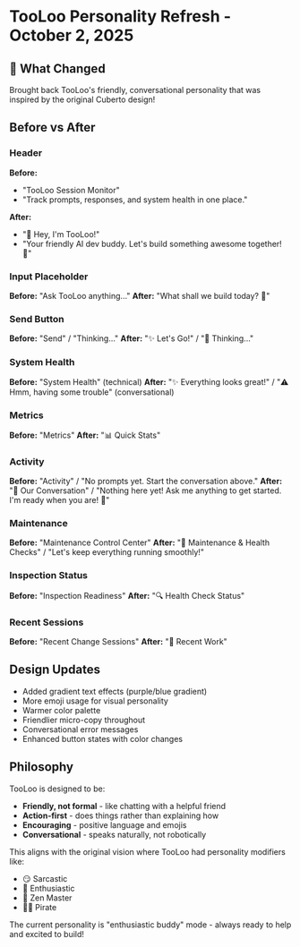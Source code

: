 # TooLoo Personality Refresh - October 2, 2025

## 🎉 What Changed

Brought back TooLoo's friendly, conversational personality that was inspired by the original Cuberto design!

## Before vs After

### Header
**Before:**
- "TooLoo Session Monitor"
- "Track prompts, responses, and system health in one place."

**After:**
- "🧠 Hey, I'm TooLoo!"
- "Your friendly AI dev buddy. Let's build something awesome together! 🚀"

### Input Placeholder
**Before:** "Ask TooLoo anything..."
**After:** "What shall we build today? 🎨"

### Send Button
**Before:** "Send" / "Thinking…"
**After:** "✨ Let's Go!" / "🤔 Thinking..."

### System Health
**Before:** "System Health" (technical)
**After:** "✨ Everything looks great!" / "⚠️ Hmm, having some trouble" (conversational)

### Metrics
**Before:** "Metrics"
**After:** "📊 Quick Stats"

### Activity
**Before:** "Activity" / "No prompts yet. Start the conversation above."
**After:** "💬 Our Conversation" / "Nothing here yet! Ask me anything to get started. I'm ready when you are! 👋"

### Maintenance
**Before:** "Maintenance Control Center"
**After:** "🔧 Maintenance & Health Checks" / "Let's keep everything running smoothly!"

### Inspection Status
**Before:** "Inspection Readiness"
**After:** "🔍 Health Check Status"

### Recent Sessions
**Before:** "Recent Change Sessions"
**After:** "📝 Recent Work"

## Design Updates

- Added gradient text effects (purple/blue gradient)
- More emoji usage for visual personality
- Warmer color palette
- Friendlier micro-copy throughout
- Conversational error messages
- Enhanced button states with color changes

## Philosophy

TooLoo is designed to be:
- **Friendly, not formal** - like chatting with a helpful friend
- **Action-first** - does things rather than explaining how
- **Encouraging** - positive language and emojis
- **Conversational** - speaks naturally, not robotically

This aligns with the original vision where TooLoo had personality modifiers like:
- 😏 Sarcastic
- 🎉 Enthusiastic  
- 🧘 Zen Master
- 🏴‍☠️ Pirate

The current personality is "enthusiastic buddy" mode - always ready to help and excited to build!
